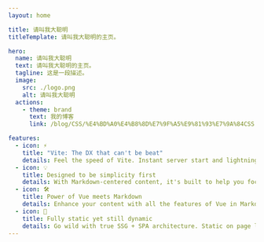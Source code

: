```yaml
---
layout: home

title: 请叫我大聪明
titleTemplate: 请叫我大聪明的主页。

hero:
  name: 请叫我大聪明
  text: 请叫我大聪明的主页。
  tagline: 这是一段描述。
  image:
    src: ./logo.png
    alt: 请叫我大聪明  
  actions:
    - theme: brand
      text: 我的博客
      link: /blog/CSS/%E4%BD%A0%E4%B8%8D%E7%9F%A5%E9%81%93%E7%9A%84CSS

features:
  - icon: ⚡️
    title: "Vite: The DX that can't be beat"
    details: Feel the speed of Vite. Instant server start and lightning fast HMR that stays fast regardless of the app size.
  - icon: 💡
    title: Designed to be simplicity first
    details: With Markdown-centered content, it's built to help you focus on writing and deployed with minimum configuration.
  - icon: 🛠️
    title: Power of Vue meets Markdown
    details: Enhance your content with all the features of Vue in Markdown, while being able to customize your site with Vue.
  - icon: 🔑
    title: Fully static yet still dynamic
    details: Go wild with true SSG + SPA architecture. Static on page load, but engage users with 100% interactivity from there.
---
```

